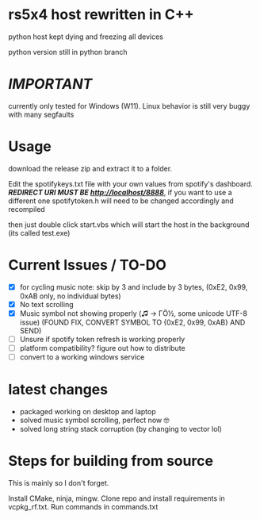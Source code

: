 # rs5x4 host rewritten in C++

python host kept dying and freezing all devices

python version still in python branch

# *IMPORTANT*

currently only tested for Windows (W11). Linux behavior is still very buggy with many segfaults

# Usage
download the release zip and extract it to a folder. 

Edit the spotifykeys.txt file with your own values from spotify's dashboard. ***REDIRECT URI MUST BE [http://localhost/8888](http://localhost:8888/callback)***, if you want to use a different one spotifytoken.h will need to be changed accordingly and recompiled

then just double click start.vbs which will start the host in the background (its called test.exe)

# Current Issues / TO-DO
- [x] for cycling music note: skip by 3 and include by 3 bytes, (0xE2, 0x99, 0xAB only, no individual bytes)
- [x] No text scrolling
- [x] Music symbol not showing properly (♫ → ΓÖ½, some unicode UTF-8 issue) (FOUND FIX, CONVERT SYMBOL TO {0xE2, 0x99, 0xAB} AND SEND)
- [ ] Unsure if spotify token refresh is working properly
- [ ] platform compatibility? figure out how to distribute
- [ ] convert to a working windows service

# latest changes
- packaged working on desktop and laptop
- solved music symbol scrolling, perfect now 🤓
- solved long string stack corruption (by changing to vector lol)


# Steps for building from source

This is mainly so I don't forget. 

Install CMake, ninja, mingw. Clone repo and install requirements in vcpkg_rf.txt. Run commands in commands.txt
